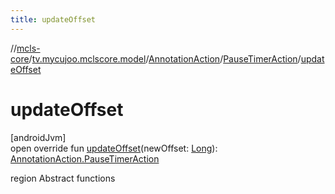 ```yaml
---
title: updateOffset
---
```

//[mcls-core](../../../../index.html)/[tv.mycujoo.mclscore.model](../../index.html)/[AnnotationAction](../index.html)/[PauseTimerAction](index.html)/[updateOffset](update-offset.html)



# updateOffset



[androidJvm]\
open override fun [updateOffset](update-offset.html)(newOffset: [Long](https://kotlinlang.org/api/latest/jvm/stdlib/kotlin/-long/index.html)): [AnnotationAction.PauseTimerAction](index.html)



region Abstract functions




